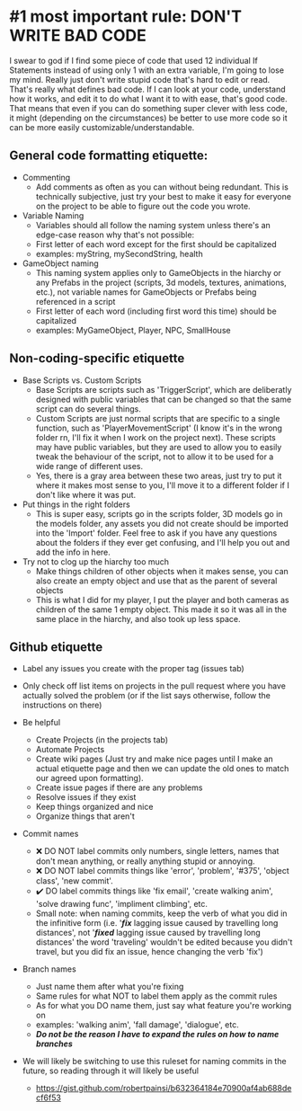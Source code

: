 # #1 most important rule: DON'T WRITE BAD CODE

I swear to god if I find some piece of code that used 12 individual If Statements instead of using only 1 with an extra variable, I'm going to lose my mind.
Really just don't write stupid code that's hard to edit or read. That's really what defines bad code. If I can look at your code, understand how it works, and edit it to do what I want it to with ease, that's good code. That means that even if you can do something super clever with less code, it might (depending on the circumstances) be better to use more code so it can be more easily customizable/understandable.

## General code formatting etiquette:

+ Commenting
    - Add comments as often as you can without being redundant. This is technically subjective, just try your best to make it easy for everyone on the project to be able to figure out the code you wrote.
+ Variable Naming
    - Variables should all follow the naming system unless there's an edge-case reason why that's not possible:
    - First letter of each word except for the first should be capitalized
    - examples: myString, mySecondString, health
+ GameObject naming
    - This naming system applies only to GameObjects in the hiarchy or any Prefabs in the project (scripts, 3d models, textures, animations, etc.), not variable names for GameObjects or Prefabs being referenced in a script
    - First letter of each word (including first word this time) should be capitalized
    - examples: MyGameObject, Player, NPC, SmallHouse

## Non-coding-specific etiquette

+ Base Scripts vs. Custom Scripts
    - Base Scripts are scripts such as 'TriggerScript', which are deliberatly designed with public variables that can be changed so that the same script can do several things.
    - Custom Scripts are just normal scripts that are specific to a single function, such as 'PlayerMovementScript' (I know it's in the wrong folder rn, I'll fix it when I work on the project next). These scripts may have public variables, but they are used to allow you to easily tweak the behaviour of the script, not to allow it to be used for a wide range of different uses.
    - Yes, there is a gray area between these two areas, just try to put it where it makes most sense to you, I'll move it to a different folder if I don't like where it was put.
+ Put things in the right folders
    - This is super easy, scripts go in the scripts folder, 3D models go in the models folder, any assets you did not create should be imported into the 'Import' folder. Feel free to ask if you have any questions about the folders if they ever get confusing, and I'll help you out and add the info in here.
+ Try not to clog up the hiarchy too much
    - Make things children of other objects when it makes sense, you can also create an empty object and use that as the parent of several objects
    - This is what I did for my player, I put the player and both cameras as children of the same 1 empty object. This made it so it was all in the same place in the hiarchy, and also took up less space.

## Github etiquette
+ Label any issues you create with the proper tag (issues tab)
+ Only check off list items on projects in the pull request where you have actually solved the problem (or if the list says otherwise, follow the instructions on there)
+ Be helpful
    - Create Projects (in the projects tab)
    - Automate Projects
    - Create wiki pages (Just try and make nice pages until I make an actual etiquette page and then we can update the old ones to match our agreed upon formatting).
    - Create issue pages if there are any problems
    - Resolve issues if they exist
    - Keep things organized and nice
    - Organize things that aren't

+ Commit names
    - ❌ DO NOT label commits only numbers, single letters, names that don't mean anything, or really anything stupid or annoying.
    - ❌ DO NOT label commits things like 'error', 'problem', '#375', 'object class', 'new commit'.
    - ✔️ DO label commits things like 'fix email', 'create walking anim', 'solve drawing func', 'impliment climbing', etc.
    - Small note: when naming commits, keep the verb of what you did in the infinitive form (i.e. '***fix*** lagging issue caused by travelling long distances', not '***fixed*** lagging issue caused by travelling long distances' the word 'traveling' wouldn't be edited because you didn't travel, but you did fix an issue, hence changing the verb 'fix')
+ Branch names
    - Just name them after what you're fixing
    - Same rules for what NOT to label them apply as the commit rules
    - As for what you DO name them, just say what feature you're working on
    - examples: 'walking anim', 'fall damage', 'dialogue', etc.
    - ***Do not be the reason I have to expand the rules on how to name branches***
+ We will likely be switching to use this ruleset for naming commits in the future, so reading through it will likely be useful
    - https://gist.github.com/robertpainsi/b632364184e70900af4ab688decf6f53

